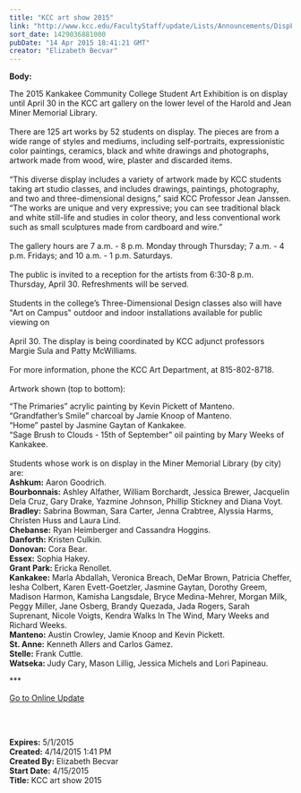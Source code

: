 ```yaml
---
title: "KCC art show 2015"
link: "http://www.kcc.edu/FacultyStaff/update/Lists/Announcements/DispForm.aspx?ID=1889"
sort_date: 1429036881000
pubDate: "14 Apr 2015 18:41:21 GMT"
creator: "Elizabeth Becvar"
---
```


<div><b>Body:</b> <div class="ExternalClass7BE65F329E04485893D70CB5CE66847E"><p>The 2015 Kankakee Community College Student Art Exhibition is on display until April 30 in the KCC art gallery on the lower level of the Harold and Jean Miner Memorial Library.<br /><br /><img src="/FacultyStaff/update/PublishingImages/2015_combined_art.png" alt="" style="vertical-align:auto;float:right;margin:5px" />There are 125 art works by 52 students on display. The pieces are from a wide range of styles and mediums, including self-portraits, expressionistic color paintings, ceramics, black and white drawings and photographs, artwork made from wood, wire, plaster and discarded items.<br /><br />“This diverse display includes a variety of artwork made by KCC students <br />taking art studio classes, and includes drawings, paintings, photography, and two and three-dimensional designs,” said KCC Professor Jean Janssen. “The works are unique and very expressive; you can see traditional black and white still-life and studies in color theory, and less conventional work such as small sculptures made from cardboard and wire.” <br /><br />The gallery hours are 7 a.m. - 8 p.m. Monday through Thursday; 7 a.m. - 4 <br />p.m. Fridays; and 10 a.m. - 1 p.m. Saturdays.<br /><br />The public is invited to a reception for the artists from 6:30-8 p.m. Thursday, April 30. Refreshments will be served.<br /><br />Students in the college’s Three-Dimensional Design classes also will have &quot;Art on Campus&quot; outdoor and indoor installations available for public viewing on <br /><br />April 30. The display is being coordinated by KCC adjunct professors Margie Sula and Patty McWilliams.<br /><br />For more information, phone the KCC Art Department, at 815-802-8718.<br /><br />Artwork shown (top to bottom):</p>
<p>“The Primaries” acrylic painting by Kevin Pickett of Manteno.<br />“Grandfather’s Smile” charcoal by Jamie Knoop of Manteno.<br />“Home” pastel by Jasmine Gaytan of Kankakee.<br />“Sage Brush to Clouds - 15th of September” oil painting by Mary Weeks of Kankakee.<br /><br />Students whose work is on display in the Miner Memorial Library (by city) are:<br /><strong>Ashkum:</strong> Aaron Goodrich.<br /><strong>Bourbonnais:</strong> Ashley Alfather, William Borchardt, Jessica Brewer, Jacquelin Dela Cruz, Gary Drake, Yazmine Johnson, Phillip Stickney and Diana Voyt.<br /><strong>Bradley:</strong> Sabrina Bowman, Sara Carter, Jenna Crabtree, Alyssia Harms, Christen Huss and Laura Lind.<br /><strong>Chebanse:</strong> Ryan Heimberger and Cassandra Hoggins.<br /><strong>Danforth:</strong> Kristen Culkin.<br /><strong>Donovan:</strong> Cora Bear.<br /><strong>Essex:</strong> Sophia Hakey.<br /><strong>Grant Park: </strong>Ericka Renollet.<br /><strong>Kankakee:</strong> Marla Abdallah, Veronica Breach, DeMar Brown, Patricia Cheffer, Iesha Colbert, Karen Evett-Goetzler, Jasmine Gaytan, Dorothy Greem, Madison Harmon, Kamisha Langsdale, Bryce Medina-Mehrer, Morgan Milk, Peggy Miller, Jane Osberg, Brandy Quezada, Jada Rogers, Sarah Suprenant, Nicole Voigts, Kendra Walks In The Wind, Mary Weeks and Richard Weeks.<br /><strong>Manteno:</strong> Austin Crowley, Jamie Knoop and Kevin Pickett.<br /><strong>St. Anne:</strong> Kenneth Allers and Carlos Gamez.<br /><strong>Stelle:</strong> Frank Cuttle.<br /><strong>Watseka: </strong>Judy Cary, Mason Lillig, Jessica Michels and Lori Papineau.</p>
<p>***</p>
<p><a href="/FacultyStaff/update/Pages/dailyupdate.aspx">Go to Online Update</a></p>
<p><br /> </p></div></div>
<div><b>Expires:</b> 5/1/2015</div>
<div><b>Created:</b> 4/14/2015 1:41 PM</div>
<div><b>Created By:</b> Elizabeth Becvar</div>
<div><b>Start Date:</b> 4/15/2015</div>
<div><b>Title:</b> KCC art show 2015</div>
